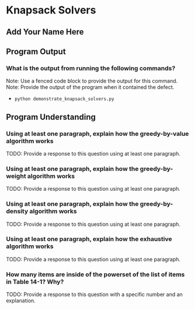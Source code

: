# Knapsack Solvers

## Add Your Name Here

## Program Output

### What is the output from running the following commands?

Note: Use a fenced code block to provide the output for this command.
Note: Provide the output of the program when it contained the defect.

- `python demonstrate_knapsack_solvers.py`

## Program Understanding

### Using at least one paragraph, explain how the greedy-by-value algorithm works

TODO: Provide a response to this question using at least one paragraph.

### Using at least one paragraph, explain how the greedy-by-weight algorithm works

TODO: Provide a response to this question using at least one paragraph.

### Using at least one paragraph, explain how the greedy-by-density algorithm works

TODO: Provide a response to this question using at least one paragraph.

### Using at least one paragraph, explain how the exhaustive algorithm works

TODO: Provide a response to this question using at least one paragraph.

### How many items are inside of the powerset of the list of items in Table 14-1? Why?

TODO: Provide a response to this question with a specific number and an explanation.
